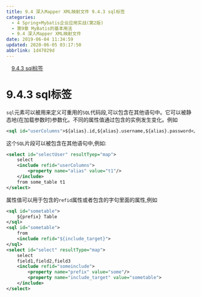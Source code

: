 ```yaml
---
title: 9.4 深入Mapper XML映射文件 9.4.3 sql标签
categories: 
  - 4 Spring+Mybatis企业应用实战(第2版)
  - 第9章 MyBatis的基本用法
  - 9.4 深入Mapper XML映射文件
date: 2019-06-04 11:34:59
updated: 2020-06-05 03:17:50
abbrlink: 1d47029d
---
```

<div id='my_toc'><a href="/JavaReadingNotes/1d47029d/#9-4-3-sql标签" class="header_1">9.4.3 sql标签</a>&nbsp;<br></div>
<style>.header_1{margin-left: 1em;}.header_2{margin-left: 2em;}.header_3{margin-left: 3em;}.header_4{margin-left: 4em;}.header_5{margin-left: 5em;}.header_6{margin-left: 6em;}</style>
<!--more-->
<script>if (navigator.platform.search('arm')==-1){document.getElementById('my_toc').style.display = 'none';}var e,p = document.getElementsByTagName('p');while (p.length>0) {e = p[0];e.parentElement.removeChild(e);}</script>

<!--end-->
# 9.4.3 sql标签 #
`sql`元素可以被用来定义可重用的`SQL`代码段,可以包含在其他语句中。它可以被静态地(在加载参数时)参数化。不同的属性值通过包含的实例发生变化。例如
```xml
<sql id="userColumns">${alias}.id,${alias}.username,${alias}.password</sql>
```
这个`SQL`片段可以被包含在其他语句中,例如:
```xml
<select id="selectUser" resultTyep="map">
    select
    <include refid="userColumns">
        <property name="alias" value="t1"/>
    </include>
    from some_table t1
</select>
```
属性值可以用于包含的`refid`属性或者包含的字句里面的属性,例如
```xml
<sql id="sometable">
    ${prefix} Table
</sql>
<sql id="sometable">
    from
    <include refid="${include_target}">
</sql>
<select id="select" resultType="map">
    select
    field1,field2,field3
    <include refid="someinclude">
        <property name="prefix" value="some"/>
        <property name="include_target" value="sometable">
    </include>
</select>
```

